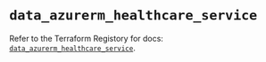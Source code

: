# `data_azurerm_healthcare_service`

Refer to the Terraform Registory for docs: [`data_azurerm_healthcare_service`](https://www.terraform.io/docs/providers/azurerm/d/healthcare_service).
